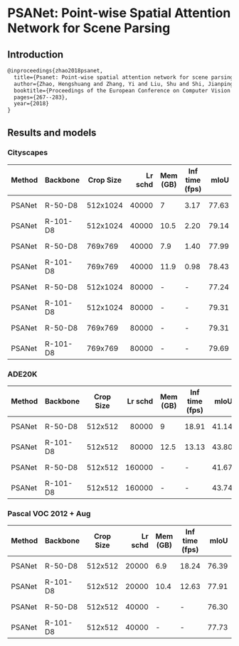 # PSANet: Point-wise Spatial Attention Network for Scene Parsing

## Introduction

<!-- [ALGORITHM] -->

```latex
@inproceedings{zhao2018psanet,
  title={Psanet: Point-wise spatial attention network for scene parsing},
  author={Zhao, Hengshuang and Zhang, Yi and Liu, Shu and Shi, Jianping and Change Loy, Chen and Lin, Dahua and Jia, Jiaya},
  booktitle={Proceedings of the European Conference on Computer Vision (ECCV)},
  pages={267--283},
  year={2018}
}
```

## Results and models

### Cityscapes

| Method | Backbone | Crop Size | Lr schd | Mem (GB) | Inf time (fps) |  mIoU | mIoU(ms+flip) | config                                                                                                                      | download                                                                                                                                                                                                                                                                                                                                                     |
| ------ | -------- | --------- | ------: | -------- | -------------- | ----: | ------------: | --------------------------------------------------------------------------------------------------------------------------- | ------------------------------------------------------------------------------------------------------------------------------------------------------------------------------------------------------------------------------------------------------------------------------------------------------------------------------------------------------------ |
| PSANet | R-50-D8  | 512x1024  |   40000 | 7        | 3.17           | 77.63 |         79.04 | [config](   )  | [model](   ) &#124; [log](   )     |
| PSANet | R-101-D8 | 512x1024  |   40000 | 10.5     | 2.20           | 79.14 |         80.19 | [config](   ) | [model](   ) &#124; [log](   ) |
| PSANet | R-50-D8  | 769x769   |   40000 | 7.9      | 1.40           | 77.99 |         79.64 | [config](   )   | [model](   ) &#124; [log](   )         |
| PSANet | R-101-D8 | 769x769   |   40000 | 11.9     | 0.98           | 78.43 |         80.26 | [config](   )  | [model](   ) &#124; [log](   )     |
| PSANet | R-50-D8  | 512x1024  |   80000 | -        | -              | 77.24 |         78.69 | [config](   )  | [model](   ) &#124; [log](   )     |
| PSANet | R-101-D8 | 512x1024  |   80000 | -        | -              | 79.31 |         80.53 | [config](   ) | [model](   ) &#124; [log](   ) |
| PSANet | R-50-D8  | 769x769   |   80000 | -        | -              | 79.31 |         80.91 | [config](   )   | [model](   ) &#124; [log](   )         |
| PSANet | R-101-D8 | 769x769   |   80000 | -        | -              | 79.69 |         80.89 | [config](   )  | [model](   ) &#124; [log](   )     |

### ADE20K

| Method | Backbone | Crop Size | Lr schd | Mem (GB) | Inf time (fps) |  mIoU | mIoU(ms+flip) | config                                                                                                                  | download                                                                                                                                                                                                                                                                                                                                     |
| ------ | -------- | --------- | ------: | -------- | -------------- | ----: | ------------: | ----------------------------------------------------------------------------------------------------------------------- | -------------------------------------------------------------------------------------------------------------------------------------------------------------------------------------------------------------------------------------------------------------------------------------------------------------------------------------------- |
| PSANet | R-50-D8  | 512x512   |   80000 | 9        | 18.91          | 41.14 |         41.91 | [config](   )   | [model](   ) &#124; [log](   )         |
| PSANet | R-101-D8 | 512x512   |   80000 | 12.5     | 13.13          | 43.80 |         44.75 | [config](   )  | [model](   ) &#124; [log](   )     |
| PSANet | R-50-D8  | 512x512   |  160000 | -        | -              | 41.67 |         42.95 | [config](   )  | [model](   ) &#124; [log](   )     |
| PSANet | R-101-D8 | 512x512   |  160000 | -        | -              | 43.74 |         45.38 | [config](   ) | [model](   ) &#124; [log](   ) |

### Pascal VOC 2012 + Aug

| Method | Backbone | Crop Size | Lr schd | Mem (GB) | Inf time (fps) |  mIoU | mIoU(ms+flip) | config                                                                                                                   | download                                                                                                                                                                                                                                                                                                                                         |
| ------ | -------- | --------- | ------: | -------- | -------------- | ----: | ------------: | ------------------------------------------------------------------------------------------------------------------------ | ------------------------------------------------------------------------------------------------------------------------------------------------------------------------------------------------------------------------------------------------------------------------------------------------------------------------------------------------ |
| PSANet | R-50-D8  | 512x512   |   20000 | 6.9      | 18.24          | 76.39 |         77.34 | [config](   )  | [model](   ) &#124; [log](   )     |
| PSANet | R-101-D8 | 512x512   |   20000 | 10.4     | 12.63          | 77.91 |         79.30 | [config](   ) | [model](   ) &#124; [log](   ) |
| PSANet | R-50-D8  | 512x512   |   40000 | -        | -              | 76.30 |         77.35 | [config](   )  | [model](   ) &#124; [log](   )     |
| PSANet | R-101-D8 | 512x512   |   40000 | -        | -              | 77.73 |         79.05 | [config](   ) | [model](   ) &#124; [log](   ) |
